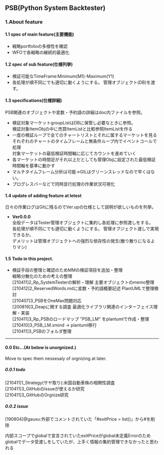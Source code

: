 ## PSB(Python System Backtester)

### 1.About feature
#### 1.1 spec of main feature(主要機能)
+ 戦略portfolioの多様性を確認  
+ WFOで各戦略の継続的最適化  

#### 1.2 spec of sub feature(仕様列挙)
+ 検証可能なTimeFrame:Minimum(M1)-Maximum(Y1)  
+ 各処理が順不同にでも適切に動くようにする。 管理オブジェクト(DB)を渡す。

#### 1.3 specifications(仕様詳細)
PSB関連のオブジェクトや変数・予約語の詳細はdoc内ファイルを参照。  
+ 検証対象マーケットgroupListはDBに保管し必要なときに参照。  
検証対象ItemObjの中に売買ItemListと比較参照ItemListを作る  
+ 一度の検証ループで全てのチャートリストとそれに属するマーケットを見る  
それぞれのチャートのタイムフレームと無条件ループ内でイベントコールで処理  
対象マーケットの最低検証時間軸に応じてカウントを進めていく  
+ 各マーケットの時間足がそれ以上だとしても管理Objに設定された最低検証時間軸を基準に動かす
+ マルチタイムフレーム分析は可能→GILはグリーンスレッドなので早くはない。
+ プログレスバーなどで同時並行処理の作業状況可視化  

#### 1.4 update of adding feature at letest
日々の作業ログはGitに残るのでVer.upの仕様として説明が欲しいものを列挙。  
+ <strong>Ver0.0.0</strong>  
全般データはTester管理オブジェクトに集約し各処理に参照渡しをする。  
各処理が順不同にでも適切に動くようにする。 管理オブジェクト渡しで実現できるか。  
デメリットは管理オブジェクトへの強烈な依存性の発生(散り散りになるよりマシ)  

#### 1.5 Todo in this project.
+ 検証手段の整理と確認のためMMの検証項目を追加・整理  
戦略分散化のための考えの整理  
[210411]2_Rp_SystemTesterの解析・理解 主要オブジェクトのmemo整理  
[210412]2_ReservedWords.mdに変数・予約語概要記述 PlantUMLで整理検討  
[210407]3_PSBをOneMax問題対応  
[200819]3_Deapに関する調査 最適化ライブラリ関連のインターフェイス理解・実装  
[210411]3_Rp_PSBのロードマップ "PSB_LM" をplantumlで作成・整理  
[210410]3_PSB_LM.xmind -> plantuml移行  
[210411]3_PSBのフォルダ整理  

***
#### 0.0 Etc…(At below is unorgnized.)
Move to spec them nessesaly of orgnizing at later.  
##### 0.0.1 todo
[210411]1_Strategy(サヤ取り):米国自動車株の相関性調査  
[210411]3_GitHubのissueが使えるか研究  
[210411]3_GitHubのOrgnize研究  

##### 0.0.2 issue
[190804]@gauxu:外部でコメントされていた「#exitPrice = list()」から#を削除  

内部スコープでglobalで宣言されていたexitPriceがglobal未定義Errorのため  
globalでデータ受渡しをしていたが、上手く情報の集約管理できなかったと思われる  